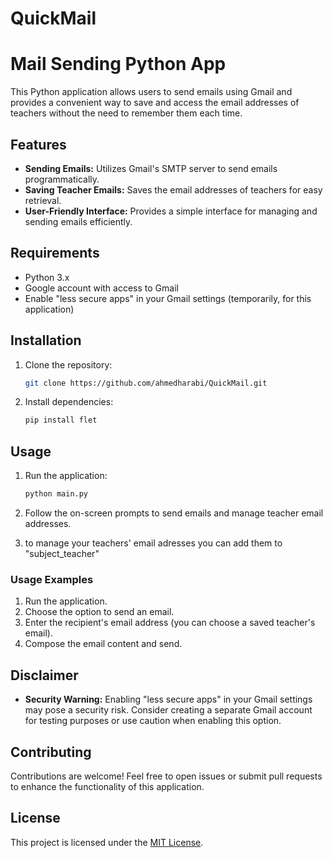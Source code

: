 # QuickMail
# Mail Sending Python App

This Python application allows users to send emails using Gmail and provides a convenient way to save and access the email addresses of teachers without the need to remember them each time.

## Features

- **Sending Emails:** Utilizes Gmail's SMTP server to send emails programmatically.
- **Saving Teacher Emails:** Saves the email addresses of teachers for easy retrieval.
- **User-Friendly Interface:** Provides a simple interface for managing and sending emails efficiently.

## Requirements

- Python 3.x
- Google account with access to Gmail
- Enable "less secure apps" in your Gmail settings (temporarily, for this application)

## Installation

1. Clone the repository:

    ```bash
    git clone https://github.com/ahmedharabi/QuickMail.git
    ```

2. Install dependencies:

    ```bash
    pip install flet
    ```


## Usage

1. Run the application:

    ```bash
    python main.py
    ```

2. Follow the on-screen prompts to send emails and manage teacher email addresses.
3. to manage your teachers' email adresses you can add them to "subject_teacher"

### Usage Examples



1. Run the application.
2. Choose the option to send an email.
3. Enter the recipient's email address (you can choose a saved teacher's email).
4. Compose the email content and send.

## Disclaimer

- **Security Warning:** Enabling "less secure apps" in your Gmail settings may pose a security risk. Consider creating a separate Gmail account for testing purposes or use caution when enabling this option.

## Contributing

Contributions are welcome! Feel free to open issues or submit pull requests to enhance the functionality of this application.

## License

This project is licensed under the [MIT License](LICENSE).
